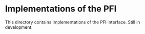 # Implementations of the PFI

This directory contains implementations of the PFI interface. Still in development.    